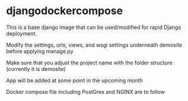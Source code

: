 # djangodockercompose

This is a base django image that can be used/modified for rapid Django deployment. 

Modify the settings, urls, views, and wsgi settings underneath demosite before applying manage.py

Make sure that you adjust the project name with the folder structure (currently it is demosite) 

App will be added at some point in the upcoming month 

Docker compose file including PostGres and NGINX are to follow
